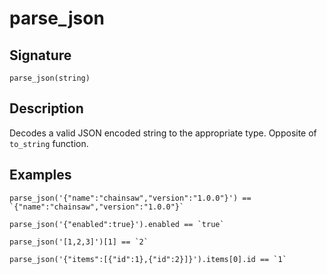 # parse_json

## Signature

`parse_json(string)`

## Description

Decodes a valid JSON encoded string to the appropriate type. Opposite of `to_string` function.

## Examples

```
parse_json('{"name":"chainsaw","version":"1.0.0"}') == `{"name":"chainsaw","version":"1.0.0"}`
```

```
parse_json('{"enabled":true}').enabled == `true`
```

```
parse_json('[1,2,3]')[1] == `2`
```

```
parse_json('{"items":[{"id":1},{"id":2}]}').items[0].id == `1`
```
